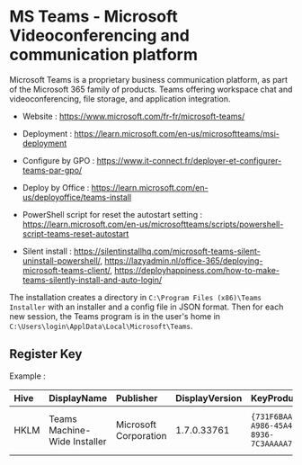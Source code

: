 # MS Teams - Microsoft Videoconferencing and communication platform

Microsoft Teams is a proprietary business communication platform, as
part of the Microsoft 365 family of products. Teams offering workspace
chat and videoconferencing, file storage, and application integration.

* Website : https://www.microsoft.com/fr-fr/microsoft-teams/
* Deployment : https://learn.microsoft.com/en-us/microsoftteams/msi-deployment

* Configure by GPO : https://www.it-connect.fr/deployer-et-configurer-teams-par-gpo/
* Deploy by Office : https://learn.microsoft.com/en-us/deployoffice/teams-install
* PowerShell script for reset the autostart setting : https://learn.microsoft.com/en-us/microsoftteams/scripts/powershell-script-teams-reset-autostart
* Silent install : https://silentinstallhq.com/microsoft-teams-silent-uninstall-powershell/,
	https://lazyadmin.nl/office-365/deploying-microsoft-teams-client/,
	https://deployhappiness.com/how-to-make-teams-silently-install-and-auto-login/

The installation creates a directory in `C:\Program Files (x86)\Teams Installer` with an installer and a config file in JSON format.
Then for each new session, the Teams program is in the user's home in `C:\Users\login\ApplData\Local\Microsoft\Teams`.


## Register Key

Example :

 | Hive | DisplayName | Publisher | DisplayVersion | KeyProduct | UninstallExe |
 |:---- |:----------- |:--------- |:-------------- |:---------- |:------------ |
 | HKLM | Teams Machine-Wide Installer | Microsoft Corporation | 1.7.0.33761 | `{731F6BAA-A986-45A4-8936-7C3AAAAA760B}` | `MsiExec.exe /I{731F6BAA-A986-45A4-8936-7C3AAAAA760B}` |
